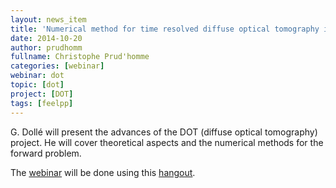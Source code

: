 ```yaml
---
layout: news_item
title: 'Numerical method for time resolved diffuse optical tomography in Feel++'
date: 2014-10-20
author: prudhomm
fullname: Christophe Prud'homme
categories: [webinar]
webinar: dot
topic: [dot]
project: [DOT]
tags: [feelpp]
---
```


G. Dollé will present the advances of the DOT (diffuse optical
tomography) project. He will cover theoretical aspects and the
numerical methods for the forward problem.

The [webinar](https://plus.google.com/u/1/events/cfi968baq5r67sqrgrtnjpljq3c?authkey=CIvyq8myjsX4tQE) will be done using this
[hangout](https://plus.google.com/hangouts/_/event/cfi968baq5r67sqrgrtnjpljq3c?authuser=2&eid=105887650279494070342&hl=fr).

